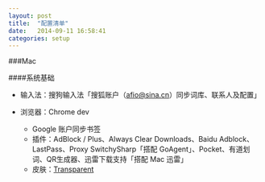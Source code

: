 ```yaml
---
layout: post
title:  "配置清单"
date:   2014-09-11 16:58:41
categories: setup
---
```

###Mac

####系统基础

- 输入法：搜狗输入法「搜狐账户（afio@sina.cn）同步词库、联系人及配置」


- 浏览器：Chrome dev
    
    - Google 账户同步书签
    - 插件：AdBlock / Plus、Always Clear Downloads、Baidu Adblock、LastPass、Proxy SwitchySharp「搭配 GoAgent」、Pocket、有道划词、QR生成器、迅雷下载支持「搭配 Mac 迅雷」
    - 皮肤：[Transparent](https://chrome.google.com/webstore/detail/transparent/oegogboflfgdoajlmhilbamjblflfibj?hl=zh-CN)

